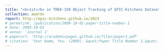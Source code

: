 ```yaml
---
title: "<b>1st</b> in TREK-150 Object Tracking of EPIC-Kitchens Dataset Challenges. CVPR 2023."
collection: awards
report: http://epic-kitchens.github.io/2023
# permalink: /publication/2009-10-01-paper-title-number-1
# date: 2009-10-01
# venue: 'Journal 1'
# paperurl: 'http://academicpages.github.io/files/paper1.pdf'
# citation: 'Your Name, You. (2009). &quot;Paper Title Number 1.&quot; <i>Journal 1</i>. 1(1).'
---
```

